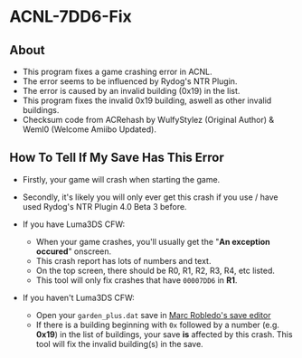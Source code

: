 # ACNL-7DD6-Fix

## About
* This program fixes a game crashing error in ACNL.
* The error seems to be influenced by Rydog's NTR Plugin.
* The error is caused by an invalid building (0x19) in the list.
* This program fixes the invalid 0x19 building, aswell as other invalid buildings.
* Checksum code from ACRehash by WulfyStylez (Original Author) & WemI0 (Welcome Amiibo Updated).

## How To Tell If My Save Has This Error
* Firstly, your game will crash when starting the game.
* Secondly, it's likely you will only ever get this crash if you use / have used Rydog's NTR Plugin 4.0 Beta 3 before.
* If you have Luma3DS CFW:

    * When your game crashes, you'll usually get the "**An exception occured**" onscreen.
    * This crash report has lots of numbers and text.
    * On the top screen, there should be R0, R1, R2, R3, R4, etc listed.
    * This tool will only fix crashes that have `00007DD6` in **R1**.
        
* If you haven't Luma3DS CFW:

  * Open your `garden_plus.dat` save in [Marc Robledo's save editor](http://www.marcrobledo.com/acnl-editor/)
  * If there is a building beginning with `0x` followed by a number (e.g. **0x19**) in the list of buildings, your save **is** affected by this crash. This tool will fix the invalid building(s) in the save.
